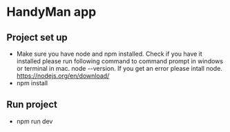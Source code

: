 # HandyMan app

## Project set up
- Make sure you have node and npm installed. Check if you have it installed please run following command to command prompt in windows or terminal in mac. node --version. If you get an error please intall node. https://nodejs.org/en/download/
- npm install

## Run project
- npm run dev
